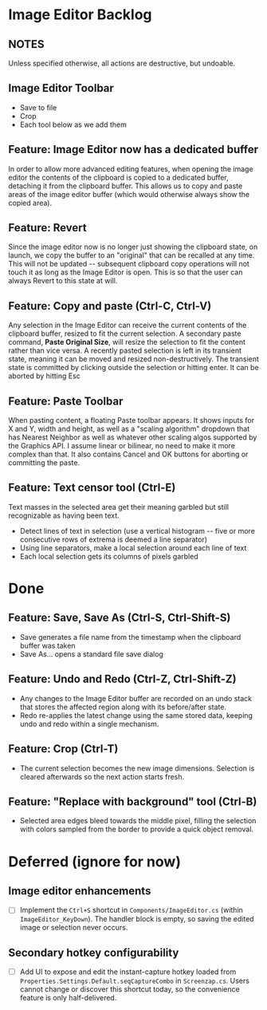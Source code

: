 # Image Editor Backlog

## NOTES

Unless specified otherwise, all actions are destructive, but undoable.

## Image Editor Toolbar

- Save to file
- Crop
- Each tool below as we add them

## Feature: Image Editor now has a dedicated buffer

In order to allow more advanced editing features, when opening the image editor the contents of the clipboard is copied to a dedicated buffer, detaching it from the clipboard buffer. This allows us to copy and paste areas of the image editor buffer (which would otherwise always show the copied area).

## Feature: Revert

Since the image editor now is no longer just showing the clipboard state, on launch, we copy the buffer to an "original" that can be recalled at any time. This will not be updated -- subsequent clipboard copy operations will not touch it as long as the Image Editor is open. This is so that the user can always Revert to this state at will.

## Feature: Copy and paste (Ctrl-C, Ctrl-V)

Any selection in the Image Editor can receive the current contents of the clipboard buffer, resized to fit the current selection. A secondary paste command, **Paste Original Size**, will resize the selection to fit the content rather than vice versa. A recently pasted selection is left in its transient state, meaning it can be moved and resized non-destructively. The transient state is committed by clicking outside the selection or hitting enter. It can be aborted by hitting Esc

## Feature: Paste Toolbar

When pasting content, a floating Paste toolbar appears. It shows inputs for X and Y, width and height, as well as a "scaling algorithm" dropdown that has Nearest Neighbor as well as whatever other scaling algos supported by the Graphics API. I assume linear or bilinear, no need to make it more complex than that. It also contains Cancel and OK buttons for aborting or committing the paste.

## Feature: Text censor tool (Ctrl-E)

Text masses in the selected area get their meaning garbled but still recognizable as having been text.

- Detect lines of text in selection (use a vertical histogram -- five or more consecutive rows of extrema is deemed a line separator)
- Using line separators, make a local selection around each line of text
- Each local selection gets its columns of pixels garbled

# Done

## Feature: Save, Save As (Ctrl-S, Ctrl-Shift-S)

- Save generates a file name from the timestamp when the clipboard buffer was taken
- Save As... opens a standard file save dialog

## Feature: Undo and Redo (Ctrl-Z, Ctrl-Shift-Z)

- Any changes to the Image Editor buffer are recorded on an undo stack that stores the affected region along with its before/after state.
- Redo re-applies the latest change using the same stored data, keeping undo and redo within a single mechanism.

## Feature: Crop (Ctrl-T)

- The current selection becomes the new image dimensions. Selection is cleared afterwards so the next action starts fresh.

## Feature: "Replace with background" tool (Ctrl-B)

- Selected area edges bleed towards the middle pixel, filling the selection with colors sampled from the border to provide a quick object removal.

# Deferred (ignore for now)

## Image editor enhancements

- [ ] Implement the `Ctrl+S` shortcut in `Components/ImageEditor.cs` (within `ImageEditor_KeyDown`). The handler block is empty, so saving the edited image or selection never occurs.

## Secondary hotkey configurability

- [ ] Add UI to expose and edit the instant-capture hotkey loaded from `Properties.Settings.Default.seqCaptureCombo` in `Screenzap.cs`. Users cannot change or discover this shortcut today, so the convenience feature is only half-delivered.
